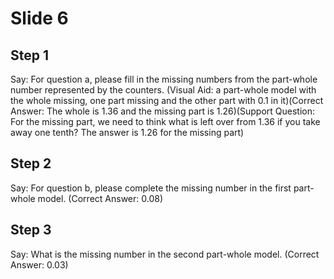 # Slide 6

## Step 1

Say: For question a, please fill in the missing numbers from the part-whole number represented by the counters. (Visual Aid: a part-whole model with the whole missing, one part missing and the other part with 0.1 in it)(Correct Answer: The whole is 1.36 and the missing part is 1.26)(Support Question: For the missing part, we need to think what is left over from 1.36 if you take away one tenth? The answer is 1.26 for the missing part)

## Step 2

Say: For question b, please complete the missing number in the first part-whole model. (Correct Answer: 0.08)

## Step 3

Say: What is the missing number in the second part-whole model. (Correct Answer: 0.03)
